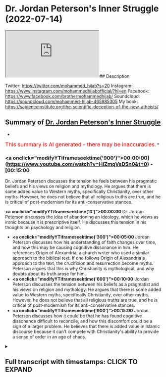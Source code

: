# Dr. Jordan Peterson's Inner Struggle (2022-07-14)

<iframe loading='lazy' src='https://www.youtube.com/embed/HiZmqVsD5n0'></iframe>## Description

Twitter: https://twitter.com/mohammed_hijab?s=20
Instagram: https://www.instagram.com/mohammedhijabofficial/?hl=en
Facebook: https://www.facebook.com/brothermohammedhijab/
Soundcloud: https://soundcloud.com/mohammed-hijab-465985305
My book: https://sapienceinstitute.org/the-scientific-deception-of-the-new-atheists/

## Summary of [Dr. Jordan Peterson's Inner Struggle](https://www.youtube.com/watch?v=HiZmqVsD5n0)


*

<span style="color:red; font-size:125%">This summary is AI generated - there may be inaccuracies</span>. [](/)*

### <a onclick=\"modifyYTiframeseektime('900')\">00:00:00](https://www.youtube.com/watch?v=HiZmqVsD5n0&t=0) - [00:15:00</a>

Dr. Jordan Peterson discusses the tension he feels between his pragmatic beliefs and his views on religion and mythology. He argues that there is some added value to Western myths, specifically Christianity, over other myths. However, he does not believe that all religious truths are true, and he is critical of post-modernism for its anti-conservative stances.

**<a onclick=\"modifyYTiframeseektime('0')\">00:00:00</a>**  Dr. Jordan Peterson discusses the idea of abandoning an ideology, which he views as ironic because it is prescriptive itself. He discusses this tension in his thoughts on psychology and religion.
* **<a onclick=\"modifyYTiframeseektime('300')\">00:05:00</a>** Jordan Peterson discusses how his understanding of faith changes over time, and how this may be causing cognitive dissonance in him. He references Origin of Alexandria, a church writer who used a similar approach to the biblical text. If one follows Origin of Alexandria's approach to the text, the crucifixion and resurrection become myths. Peterson argues that this is why Christianity is mythological, and why doubts about its truth arose for him.
* **<a onclick=\"modifyYTiframeseektime('600')\">00:10:00</a>** Jordan Peterson discusses the tension between his beliefs as a pragmatist and his views on religion and mythology. He argues that there is some added value to Western myths, specifically Christianity, over other myths. However, he does not believe that all religious truths are true, and he is critical of post-modernism for its anti-conservative stances.
* **<a onclick=\"modifyYTiframeseektime('900')\">00:15:00</a>** Jordan Peterson discusses how it could be that he has found cognitive dissonance difficult to reconcile, and how this discomfort could be a sign of a larger problem. He believes that there is added value in Islamic discourse because it can't compete with Christianity's ability to provide a sense of order in an age of chaos.

<details><summary><h2>Full transcript with timestamps: CLICK TO EXPAND</h2></summary>

<a onclick="modifyYTiframeseektime('0)')">0:00:00 depends on what is it it's interesting<\/a>
<a onclick="modifyYTiframeseektime('1)')">0:00:01 to see people need uh kind of structure<\/a>
<a onclick="modifyYTiframeseektime('3)')">0:00:03 and guidance and stuff yeah is that what<\/a>
<a onclick="modifyYTiframeseektime('5)')">0:00:05 his main kind of message is about<\/a>
<a onclick="modifyYTiframeseektime('8)')">0:00:08 yeah i mean that's what his books are<\/a>
<a onclick="modifyYTiframeseektime('9)')">0:00:09 about 12 rules and 12 more rules<\/a>
<a onclick="modifyYTiframeseektime('12)')">0:00:12 it's all about rules for life that's<\/a>
<a onclick="modifyYTiframeseektime('14)')">0:00:14 what they are uh how to and the things<\/a>
<a onclick="modifyYTiframeseektime('17)')">0:00:17 that he mentions almost all of them<\/a>
<a onclick="modifyYTiframeseektime('19)')">0:00:19 in the first book uh are okay with islam<\/a>
<a onclick="modifyYTiframeseektime('22)')">0:00:22 in the second book there's a couple of<\/a>
<a onclick="modifyYTiframeseektime('24)')">0:00:24 things that he's like abandoned ideology<\/a>
<a onclick="modifyYTiframeseektime('26)')">0:00:26 which<\/a>
<a onclick="modifyYTiframeseektime('27)')">0:00:27 like is to be frank ridiculous because<\/a>
<a onclick="modifyYTiframeseektime('31)')">0:00:31 what do you mean by ideas um ideologies<\/a>
<a onclick="modifyYTiframeseektime('34)')">0:00:34 is it a system of like set of ideas or<\/a>
<a onclick="modifyYTiframeseektime('36)')">0:00:36 what is it we're talking about<\/a>
<a onclick="modifyYTiframeseektime('38)')">0:00:38 and obviously you you know you can argue<\/a>
<a onclick="modifyYTiframeseektime('40)')">0:00:40 that there's nothing<\/a>
<a onclick="modifyYTiframeseektime('42)')">0:00:42 that does not have<\/a>
<a onclick="modifyYTiframeseektime('43)')">0:00:43 an ideology everything is driven by some<\/a>
<a onclick="modifyYTiframeseektime('46)')">0:00:46 sort of lens that you're looking at the<\/a>
<a onclick="modifyYTiframeseektime('47)')">0:00:47 world through<\/a>
<a onclick="modifyYTiframeseektime('49)')">0:00:49 so for him to write abandon ideology<\/a>
<a onclick="modifyYTiframeseektime('53)')">0:00:53 but in actually other places he talks<\/a>
<a onclick="modifyYTiframeseektime('55)')">0:00:55 about individualism<\/a>
<a onclick="modifyYTiframeseektime('57)')">0:00:57 and he speaks about individualism<\/a>
<a onclick="modifyYTiframeseektime('59)')">0:00:59 uh you know in a positive sense<\/a>
<a onclick="modifyYTiframeseektime('61)')">0:01:01 you know<\/a>
<a onclick="modifyYTiframeseektime('65)')">0:01:05 because that's an ideology i mean<\/a>
<a onclick="modifyYTiframeseektime('67)')">0:01:07 individualism i'm not saying that he i<\/a>
<a onclick="modifyYTiframeseektime('68)')">0:01:08 mean the thing is you can't really put<\/a>
<a onclick="modifyYTiframeseektime('70)')">0:01:10 him in a box peterson it would be wrong<\/a>
<a onclick="modifyYTiframeseektime('72)')">0:01:12 to say that he's a individual he's an<\/a>
<a onclick="modifyYTiframeseektime('74)')">0:01:14 individualist<\/a>
<a onclick="modifyYTiframeseektime('76)')">0:01:16 just like it would probably be wrong<\/a>
<a onclick="modifyYTiframeseektime('77)')">0:01:17 some people call him a classical liberal<\/a>
<a onclick="modifyYTiframeseektime('78)')">0:01:18 liberal<\/a>
<a onclick="modifyYTiframeseektime('80)')">0:01:20 there's truth in that that he obviously<\/a>
<a onclick="modifyYTiframeseektime('82)')">0:01:22 believes in aspects of the liberal<\/a>
<a onclick="modifyYTiframeseektime('83)')">0:01:23 tradition aspects of individualism<\/a>
<a onclick="modifyYTiframeseektime('88)')">0:01:28 however you know um<\/a>
<a onclick="modifyYTiframeseektime('91)')">0:01:31 he's not easily put into a box because<\/a>
<a onclick="modifyYTiframeseektime('93)')">0:01:33 if you look at his latest book<\/a>
<a onclick="modifyYTiframeseektime('95)')">0:01:35 he talks a lot about institutions<\/a>
<a onclick="modifyYTiframeseektime('98)')">0:01:38 um i think one of his rules was<\/a>
<a onclick="modifyYTiframeseektime('100)')">0:01:40 something to do with preserving<\/a>
<a onclick="modifyYTiframeseektime('101)')">0:01:41 institutions and following them so<\/a>
<a onclick="modifyYTiframeseektime('103)')">0:01:43 that's more of a collectivist disc a<\/a>
<a onclick="modifyYTiframeseektime('105)')">0:01:45 communitarian you could say not<\/a>
<a onclick="modifyYTiframeseektime('106)')">0:01:46 collectives but i'll say communitarian<\/a>
<a onclick="modifyYTiframeseektime('108)')">0:01:48 discourse so from that perspective<\/a>
<a onclick="modifyYTiframeseektime('111)')">0:01:51 you know i mean liberals aren't<\/a>
<a onclick="modifyYTiframeseektime('112)')">0:01:52 traditionally anti-communication<\/a>
<a onclick="modifyYTiframeseektime('115)')">0:01:55 institutions no no i'm with you<\/a>
<a onclick="modifyYTiframeseektime('117)')">0:01:57 but what i'm saying is you know it's<\/a>
<a onclick="modifyYTiframeseektime('120)')">0:02:00 difficult to put them in that kind of<\/a>
<a onclick="modifyYTiframeseektime('121)')">0:02:01 easy box but what i will say is<\/a>
<a onclick="modifyYTiframeseektime('124)')">0:02:04 that um<\/a>
<a onclick="modifyYTiframeseektime('125)')">0:02:05 saying abandon ideology<\/a>
<a onclick="modifyYTiframeseektime('127)')">0:02:07 is almost an untenable venture from the<\/a>
<a onclick="modifyYTiframeseektime('130)')">0:02:10 i mean probably there's probably some<\/a>
<a onclick="modifyYTiframeseektime('132)')">0:02:12 specific meaning he must<\/a>
<a onclick="modifyYTiframeseektime('135)')">0:02:15 he meant it in that way he definitely<\/a>
<a onclick="modifyYTiframeseektime('137)')">0:02:17 meant it in that way<\/a>
<a onclick="modifyYTiframeseektime('139)')">0:02:19 which is about an ideology even my own<\/a>
<a onclick="modifyYTiframeseektime('143)')">0:02:23 yeah i mean abandoned i think about it<\/a>
<a onclick="modifyYTiframeseektime('145)')">0:02:25 it's ironic because it's prescriptive<\/a>
<a onclick="modifyYTiframeseektime('147)')">0:02:27 itself<\/a>
<a onclick="modifyYTiframeseektime('148)')">0:02:28 and ideologies are more normative<\/a>
<a onclick="modifyYTiframeseektime('151)')">0:02:31 um<\/a>
<a onclick="modifyYTiframeseektime('152)')">0:02:32 and prescriptive so if you say abandon<\/a>
<a onclick="modifyYTiframeseektime('154)')">0:02:34 ideology<\/a>
<a onclick="modifyYTiframeseektime('156)')">0:02:36 the irony in it is that well that could<\/a>
<a onclick="modifyYTiframeseektime('158)')">0:02:38 be an ideological statement<\/a>
<a onclick="modifyYTiframeseektime('161)')">0:02:41 the statement itself is ideological what<\/a>
<a onclick="modifyYTiframeseektime('162)')">0:02:42 do you think his detractors and uh kind<\/a>
<a onclick="modifyYTiframeseektime('165)')">0:02:45 of dislike about<\/a>
<a onclick="modifyYTiframeseektime('167)')">0:02:47 him and did you have any backlash from<\/a>
<a onclick="modifyYTiframeseektime('169)')">0:02:49 your discussion with him i'm sure some i<\/a>
<a onclick="modifyYTiframeseektime('171)')">0:02:51 mean he has different detractors<\/a>
<a onclick="modifyYTiframeseektime('173)')">0:02:53 not everyone that disagrees with him is<\/a>
<a onclick="modifyYTiframeseektime('175)')">0:02:55 wrong i mean like i said these kind of<\/a>
<a onclick="modifyYTiframeseektime('178)')">0:02:58 things that we're just talking about<\/a>
<a onclick="modifyYTiframeseektime('178)')">0:02:58 here there's some if you look at his<\/a>
<a onclick="modifyYTiframeseektime('180)')">0:03:00 philosophical<\/a>
<a onclick="modifyYTiframeseektime('181)')">0:03:01 thoughts and you know ideas some of them<\/a>
<a onclick="modifyYTiframeseektime('184)')">0:03:04 are really malfunc you know<\/a>
<a onclick="modifyYTiframeseektime('186)')">0:03:06 dysfunctional<\/a>
<a onclick="modifyYTiframeseektime('187)')">0:03:07 they don't they don't work together<\/a>
<a onclick="modifyYTiframeseektime('189)')">0:03:09 for example his pragmatism on the one<\/a>
<a onclick="modifyYTiframeseektime('191)')">0:03:11 hand<\/a>
<a onclick="modifyYTiframeseektime('193)')">0:03:13 i don't want to get into it's very long<\/a>
<a onclick="modifyYTiframeseektime('194)')">0:03:14 story but he has<\/a>
<a onclick="modifyYTiframeseektime('196)')">0:03:16 ideas which don't he's a pragmatist on<\/a>
<a onclick="modifyYTiframeseektime('199)')">0:03:19 the one hand<\/a>
<a onclick="modifyYTiframeseektime('201)')">0:03:21 but on the other on the other pragmatism<\/a>
<a onclick="modifyYTiframeseektime('203)')">0:03:23 is basically saying that truth with a<\/a>
<a onclick="modifyYTiframeseektime('204)')">0:03:24 capital t<\/a>
<a onclick="modifyYTiframeseektime('206)')">0:03:26 is not<\/a>
<a onclick="modifyYTiframeseektime('207)')">0:03:27 doesn't exist out there in the real<\/a>
<a onclick="modifyYTiframeseektime('208)')">0:03:28 world in the corresponding stereotype<\/a>
<a onclick="modifyYTiframeseektime('210)')">0:03:30 way<\/a>
<a onclick="modifyYTiframeseektime('211)')">0:03:31 but on the other hand if you look at his<\/a>
<a onclick="modifyYTiframeseektime('213)')">0:03:33 books<\/a>
<a onclick="modifyYTiframeseektime('214)')">0:03:34 and<\/a>
<a onclick="modifyYTiframeseektime('215)')">0:03:35 um how he expresses psychological<\/a>
<a onclick="modifyYTiframeseektime('217)')">0:03:37 discussion<\/a>
<a onclick="modifyYTiframeseektime('219)')">0:03:39 he'll<\/a>
<a onclick="modifyYTiframeseektime('221)')">0:03:41 critique a theory<\/a>
<a onclick="modifyYTiframeseektime('223)')">0:03:43 based on its lack of evidence<\/a>
<a onclick="modifyYTiframeseektime('225)')">0:03:45 but that that presupposes a<\/a>
<a onclick="modifyYTiframeseektime('226)')">0:03:46 correspondence theory of<\/a>
<a onclick="modifyYTiframeseektime('228)')">0:03:48 um<\/a>
<a onclick="modifyYTiframeseektime('231)')">0:03:51 there is some kind of outside outside<\/a>
<a onclick="modifyYTiframeseektime('233)')">0:03:53 correspondence theory of um epistemology<\/a>
<a onclick="modifyYTiframeseektime('235)')">0:03:55 right<\/a>
<a onclick="modifyYTiframeseektime('236)')">0:03:56 so here's epistemology's pragmatism when<\/a>
<a onclick="modifyYTiframeseektime('238)')">0:03:58 he talks about religion but for all<\/a>
<a onclick="modifyYTiframeseektime('240)')">0:04:00 intents and purposes although he doesn't<\/a>
<a onclick="modifyYTiframeseektime('242)')">0:04:02 spell out in this way his correspondence<\/a>
<a onclick="modifyYTiframeseektime('244)')">0:04:04 when he's doing his psychology so there<\/a>
<a onclick="modifyYTiframeseektime('247)')">0:04:07 is there is a tension there<\/a>
<a onclick="modifyYTiframeseektime('249)')">0:04:09 and i don't think he's got it all mapped<\/a>
<a onclick="modifyYTiframeseektime('251)')">0:04:11 out in fact there was one particular<\/a>
<a onclick="modifyYTiframeseektime('253)')">0:04:13 discussion with sam harris that he had<\/a>
<a onclick="modifyYTiframeseektime('254)')">0:04:14 not the three or four major ones that he<\/a>
<a onclick="modifyYTiframeseektime('256)')">0:04:16 had because i watched all these things<\/a>
<a onclick="modifyYTiframeseektime('258)')">0:04:18 and there was one particular one<\/a>
<a onclick="modifyYTiframeseektime('261)')">0:04:21 where he was actually speaking about um<\/a>
<a onclick="modifyYTiframeseektime('264)')">0:04:24 sam harris actually brought this up to<\/a>
<a onclick="modifyYTiframeseektime('266)')">0:04:26 him<\/a>
<a onclick="modifyYTiframeseektime('266)')">0:04:26 he said to him you know you you're he i<\/a>
<a onclick="modifyYTiframeseektime('270)')">0:04:30 want to try and remember exactly the<\/a>
<a onclick="modifyYTiframeseektime('271)')">0:04:31 words that he used<\/a>
<a onclick="modifyYTiframeseektime('273)')">0:04:33 he said you can believe in what you<\/a>
<a onclick="modifyYTiframeseektime('276)')">0:04:36 believe in<\/a>
<a onclick="modifyYTiframeseektime('277)')">0:04:37 but it will be at your peril<\/a>
<a onclick="modifyYTiframeseektime('280)')">0:04:40 and then jordan peterson responded and<\/a>
<a onclick="modifyYTiframeseektime('282)')">0:04:42 this is by the way it's not even a phys<\/a>
<a onclick="modifyYTiframeseektime('283)')">0:04:43 there's no video of this it's all audio<\/a>
<a onclick="modifyYTiframeseektime('285)')">0:04:45 it's a podcast on sam harrison<\/a>
<a onclick="modifyYTiframeseektime('287)')">0:04:47 and and then jordan peterson responds to<\/a>
<a onclick="modifyYTiframeseektime('289)')">0:04:49 it and he says it has been at my peril<\/a>
<a onclick="modifyYTiframeseektime('291)')">0:04:51 it's very interesting one of the most<\/a>
<a onclick="modifyYTiframeseektime('292)')">0:04:52 telling things i've ever seen or heard<\/a>
<a onclick="modifyYTiframeseektime('294)')">0:04:54 from jordan peterson because he's<\/a>
<a onclick="modifyYTiframeseektime('296)')">0:04:56 admitting a toil<\/a>
<a onclick="modifyYTiframeseektime('298)')">0:04:58 situation where he's in a toil<\/a>
<a onclick="modifyYTiframeseektime('301)')">0:05:01 because he doesn't have his epistemology<\/a>
<a onclick="modifyYTiframeseektime('303)')">0:05:03 worked out<\/a>
<a onclick="modifyYTiframeseektime('304)')">0:05:04 and you can see that he works in this<\/a>
<a onclick="modifyYTiframeseektime('307)')">0:05:07 way where for example he approaches<\/a>
<a onclick="modifyYTiframeseektime('308)')">0:05:08 religion in a certain manner<\/a>
<a onclick="modifyYTiframeseektime('311)')">0:05:11 where he wants truth to be malleable<\/a>
<a onclick="modifyYTiframeseektime('313)')">0:05:13 and flexible<\/a>
<a onclick="modifyYTiframeseektime('315)')">0:05:15 but then once again in his practice he's<\/a>
<a onclick="modifyYTiframeseektime('318)')">0:05:18 not like that you know and talk about<\/a>
<a onclick="modifyYTiframeseektime('319)')">0:05:19 psychology he's not like that<\/a>
<a onclick="modifyYTiframeseektime('321)')">0:05:21 and i think this is causing him some<\/a>
<a onclick="modifyYTiframeseektime('323)')">0:05:23 level of cognitive dissonance<\/a>
<a onclick="modifyYTiframeseektime('325)')">0:05:25 there is there is a problem here in the<\/a>
<a onclick="modifyYTiframeseektime('327)')">0:05:27 way in which he conceptualizes faith i<\/a>
<a onclick="modifyYTiframeseektime('330)')">0:05:30 remember you saying that yeah<\/a>
<a onclick="modifyYTiframeseektime('332)')">0:05:32 yeah i did say that but i didn't spell<\/a>
<a onclick="modifyYTiframeseektime('333)')">0:05:33 it out and that's why you'll see that<\/a>
<a onclick="modifyYTiframeseektime('334)')">0:05:34 for example in his<\/a>
<a onclick="modifyYTiframeseektime('337)')">0:05:37 his genesis series which i watched<\/a>
<a onclick="modifyYTiframeseektime('338)')">0:05:38 actually you know his biblical series<\/a>
<a onclick="modifyYTiframeseektime('340)')">0:05:40 and stuff because you know i was<\/a>
<a onclick="modifyYTiframeseektime('341)')">0:05:41 preparing i actually prepared<\/a>
<a onclick="modifyYTiframeseektime('344)')">0:05:44 i watched everything and in his biblical<\/a>
<a onclick="modifyYTiframeseektime('346)')">0:05:46 series<\/a>
<a onclick="modifyYTiframeseektime('347)')">0:05:47 you'll see that he's metaphorizing the<\/a>
<a onclick="modifyYTiframeseektime('349)')">0:05:49 text okay and at one point he actually<\/a>
<a onclick="modifyYTiframeseektime('351)')">0:05:51 does quote origin of alexandria<\/a>
<a onclick="modifyYTiframeseektime('354)')">0:05:54 what's that<\/a>
<a onclick="modifyYTiframeseektime('355)')">0:05:55 origin of alexandria is was an<\/a>
<a onclick="modifyYTiframeseektime('357)')">0:05:57 ecclesiastical church writer one of the<\/a>
<a onclick="modifyYTiframeseektime('360)')">0:06:00 most voluminous of his kind in the first<\/a>
<a onclick="modifyYTiframeseektime('363)')">0:06:03 300 years of christianity i think he<\/a>
<a onclick="modifyYTiframeseektime('364)')">0:06:04 died 250 after the disappearance of<\/a>
<a onclick="modifyYTiframeseektime('367)')">0:06:07 jesus<\/a>
<a onclick="modifyYTiframeseektime('368)')">0:06:08 and he was a representative of the<\/a>
<a onclick="modifyYTiframeseektime('370)')">0:06:10 alexandrian school<\/a>
<a onclick="modifyYTiframeseektime('372)')">0:06:12 uh of exeter jesus<\/a>
<a onclick="modifyYTiframeseektime('374)')">0:06:14 and this school was um known for<\/a>
<a onclick="modifyYTiframeseektime('376)')">0:06:16 spirit whether spiritualizing the text<\/a>
<a onclick="modifyYTiframeseektime('379)')">0:06:19 doing ta wheel basically you know jazz<\/a>
<a onclick="modifyYTiframeseektime('382)')">0:06:22 that the text is metaphoric<\/a>
<a onclick="modifyYTiframeseektime('386)')">0:06:26 and origin of alexander i did some work<\/a>
<a onclick="modifyYTiframeseektime('388)')">0:06:28 on him when i was um<\/a>
<a onclick="modifyYTiframeseektime('390)')">0:06:30 at the university of oxford actually i<\/a>
<a onclick="modifyYTiframeseektime('391)')">0:06:31 did one<\/a>
<a onclick="modifyYTiframeseektime('393)')">0:06:33 particular<\/a>
<a onclick="modifyYTiframeseektime('394)')">0:06:34 study<\/a>
<a onclick="modifyYTiframeseektime('395)')">0:06:35 on him<\/a>
<a onclick="modifyYTiframeseektime('396)')">0:06:36 and looking at how he compared to other<\/a>
<a onclick="modifyYTiframeseektime('398)')">0:06:38 church writers<\/a>
<a onclick="modifyYTiframeseektime('399)')">0:06:39 they conceive of<\/a>
<a onclick="modifyYTiframeseektime('401)')">0:06:41 the um<\/a>
<a onclick="modifyYTiframeseektime('402)')">0:06:42 the text yeah<\/a>
<a onclick="modifyYTiframeseektime('404)')">0:06:44 and basically<\/a>
<a onclick="modifyYTiframeseektime('406)')">0:06:46 the alexandria school was atypical it's<\/a>
<a onclick="modifyYTiframeseektime('409)')">0:06:49 aberrational compared to the other<\/a>
<a onclick="modifyYTiframeseektime('410)')">0:06:50 schools<\/a>
<a onclick="modifyYTiframeseektime('411)')">0:06:51 in exeter jesus<\/a>
<a onclick="modifyYTiframeseektime('413)')">0:06:53 in tafsir<\/a>
<a onclick="modifyYTiframeseektime('415)')">0:06:55 they're heretical<\/a>
<a onclick="modifyYTiframeseektime('416)')">0:06:56 well i mean<\/a>
<a onclick="modifyYTiframeseektime('418)')">0:06:58 there was something called the origin<\/a>
<a onclick="modifyYTiframeseektime('419)')">0:06:59 crisis<\/a>
<a onclick="modifyYTiframeseektime('420)')">0:07:00 so he was not made a saint in the<\/a>
<a onclick="modifyYTiframeseektime('422)')">0:07:02 catholic church or the orthodox church<\/a>
<a onclick="modifyYTiframeseektime('424)')">0:07:04 which is why he's referred to not as a<\/a>
<a onclick="modifyYTiframeseektime('426)')">0:07:06 church father but as an ecclesiastic<\/a>
<a onclick="modifyYTiframeseektime('427)')">0:07:07 church writer<\/a>
<a onclick="modifyYTiframeseektime('429)')">0:07:09 having said that<\/a>
<a onclick="modifyYTiframeseektime('431)')">0:07:11 that origin crisis happened by the way<\/a>
<a onclick="modifyYTiframeseektime('432)')">0:07:12 after his death everything somewhere in<\/a>
<a onclick="modifyYTiframeseektime('433)')">0:07:13 the fourth century<\/a>
<a onclick="modifyYTiframeseektime('435)')">0:07:15 but the point is<\/a>
<a onclick="modifyYTiframeseektime('437)')">0:07:17 that he quoted him peterson quoted<\/a>
<a onclick="modifyYTiframeseektime('439)')">0:07:19 origin of alexandria<\/a>
<a onclick="modifyYTiframeseektime('441)')">0:07:21 maybe in the third or fourth lecture on<\/a>
<a onclick="modifyYTiframeseektime('443)')">0:07:23 the topic because he was aware of the<\/a>
<a onclick="modifyYTiframeseektime('445)')">0:07:25 spiritualizing of impact<\/a>
<a onclick="modifyYTiframeseektime('447)')">0:07:27 or approach that origin of alexander has<\/a>
<a onclick="modifyYTiframeseektime('449)')">0:07:29 a text<\/a>
<a onclick="modifyYTiframeseektime('451)')">0:07:31 however<\/a>
<a onclick="modifyYTiframeseektime('453)')">0:07:33 i came across a particular um<\/a>
<a onclick="modifyYTiframeseektime('456)')">0:07:36 i came across a particular<\/a>
<a onclick="modifyYTiframeseektime('459)')">0:07:39 extract<\/a>
<a onclick="modifyYTiframeseektime('461)')">0:07:41 where origin of alexandria was having a<\/a>
<a onclick="modifyYTiframeseektime('463)')">0:07:43 discussion<\/a>
<a onclick="modifyYTiframeseektime('465)')">0:07:45 with an apologist<\/a>
<a onclick="modifyYTiframeseektime('467)')">0:07:47 who was a greek um<\/a>
<a onclick="modifyYTiframeseektime('469)')">0:07:49 someone who believed in platonism i<\/a>
<a onclick="modifyYTiframeseektime('470)')">0:07:50 think right you know platonist<\/a>
<a onclick="modifyYTiframeseektime('473)')">0:07:53 who wasn't that christian<\/a>
<a onclick="modifyYTiframeseektime('474)')">0:07:54 and<\/a>
<a onclick="modifyYTiframeseektime('475)')">0:07:55 he said to him his name was celsius<\/a>
<a onclick="modifyYTiframeseektime('479)')">0:07:59 c-l-s-u-s yeah<\/a>
<a onclick="modifyYTiframeseektime('481)')">0:08:01 and he said to him<\/a>
<a onclick="modifyYTiframeseektime('482)')">0:08:02 how could it be that you know i'm<\/a>
<a onclick="modifyYTiframeseektime('484)')">0:08:04 paraphrasing but how could it be that<\/a>
<a onclick="modifyYTiframeseektime('485)')">0:08:05 your god died on the cross basically<\/a>
<a onclick="modifyYTiframeseektime('487)')">0:08:07 okay<\/a>
<a onclick="modifyYTiframeseektime('488)')">0:08:08 yes<\/a>
<a onclick="modifyYTiframeseektime('489)')">0:08:09 and he said<\/a>
<a onclick="modifyYTiframeseektime('491)')">0:08:11 and then origin of alexander he said<\/a>
<a onclick="modifyYTiframeseektime('494)')">0:08:14 um<\/a>
<a onclick="modifyYTiframeseektime('496)')">0:08:16 he said the the events of the<\/a>
<a onclick="modifyYTiframeseektime('497)')">0:08:17 crucifixion not all of them must be read<\/a>
<a onclick="modifyYTiframeseektime('500)')">0:08:20 like literally and that some of it has<\/a>
<a onclick="modifyYTiframeseektime('502)')">0:08:22 to be spiritualized basically<\/a>
<a onclick="modifyYTiframeseektime('504)')">0:08:24 the point is that i'm making if you do<\/a>
<a onclick="modifyYTiframeseektime('507)')">0:08:27 spiritualize the text<\/a>
<a onclick="modifyYTiframeseektime('508)')">0:08:28 if you spiritualize the text meaning<\/a>
<a onclick="modifyYTiframeseektime('510)')">0:08:30 metaphorize it<\/a>
<a onclick="modifyYTiframeseektime('512)')">0:08:32 at the the rate and the frequency and<\/a>
<a onclick="modifyYTiframeseektime('513)')">0:08:33 the degree and using the same kind of<\/a>
<a onclick="modifyYTiframeseektime('515)')">0:08:35 feministic approach<\/a>
<a onclick="modifyYTiframeseektime('517)')">0:08:37 someone like the origin of alexandria<\/a>
<a onclick="modifyYTiframeseektime('519)')">0:08:39 was using in the early days because<\/a>
<a onclick="modifyYTiframeseektime('520)')">0:08:40 that's the only precedent they really<\/a>
<a onclick="modifyYTiframeseektime('521)')">0:08:41 have<\/a>
<a onclick="modifyYTiframeseektime('522)')">0:08:42 he had a teacher called philo who's a<\/a>
<a onclick="modifyYTiframeseektime('523)')">0:08:43 jew by the way<\/a>
<a onclick="modifyYTiframeseektime('525)')">0:08:45 but he had the same kind of approach<\/a>
<a onclick="modifyYTiframeseektime('527)')">0:08:47 standard approach to the biblical text<\/a>
<a onclick="modifyYTiframeseektime('529)')">0:08:49 but if you<\/a>
<a onclick="modifyYTiframeseektime('530)')">0:08:50 follow that<\/a>
<a onclick="modifyYTiframeseektime('532)')">0:08:52 line of reasoning<\/a>
<a onclick="modifyYTiframeseektime('533)')">0:08:53 then<\/a>
<a onclick="modifyYTiframeseektime('534)')">0:08:54 the crucifixion itself could be<\/a>
<a onclick="modifyYTiframeseektime('536)')">0:08:56 something which<\/a>
<a onclick="modifyYTiframeseektime('538)')">0:08:58 is called into questions<\/a>
<a onclick="modifyYTiframeseektime('539)')">0:08:59 the crucifixion itself<\/a>
<a onclick="modifyYTiframeseektime('542)')">0:09:02 which means christianity becomes a myth<\/a>
<a onclick="modifyYTiframeseektime('544)')">0:09:04 the entire religion of christianity<\/a>
<a onclick="modifyYTiframeseektime('545)')">0:09:05 becomes a myth the crucifixion the<\/a>
<a onclick="modifyYTiframeseektime('547)')">0:09:07 resurrection<\/a>
<a onclick="modifyYTiframeseektime('548)')">0:09:08 um the ascension all these doctrines<\/a>
<a onclick="modifyYTiframeseektime('551)')">0:09:11 that we have to the incarnation so why<\/a>
<a onclick="modifyYTiframeseektime('554)')">0:09:14 is that all not mythological<\/a>
<a onclick="modifyYTiframeseektime('556)')">0:09:16 um in fact what makes us think that one<\/a>
<a onclick="modifyYTiframeseektime('559)')">0:09:19 is mythological and the other one is not<\/a>
<a onclick="modifyYTiframeseektime('561)')">0:09:21 if these are all<\/a>
<a onclick="modifyYTiframeseektime('562)')">0:09:22 this is all etiology<\/a>
<a onclick="modifyYTiframeseektime('565)')">0:09:25 the idea of myth you know<\/a>
<a onclick="modifyYTiframeseektime('567)')">0:09:27 and then why do we discriminate<\/a>
<a onclick="modifyYTiframeseektime('570)')">0:09:30 in what we render as a myth and what we<\/a>
<a onclick="modifyYTiframeseektime('571)')">0:09:31 render is<\/a>
<a onclick="modifyYTiframeseektime('573)')">0:09:33 possible so<\/a>
<a onclick="modifyYTiframeseektime('574)')">0:09:34 i think that jordan p because he<\/a>
<a onclick="modifyYTiframeseektime('576)')">0:09:36 mentions this in maps of meaning<\/a>
<a onclick="modifyYTiframeseektime('578)')">0:09:38 the big beginning of one of his books he<\/a>
<a onclick="modifyYTiframeseektime('580)')">0:09:40 mentions<\/a>
<a onclick="modifyYTiframeseektime('581)')">0:09:41 that when he was a young man you know he<\/a>
<a onclick="modifyYTiframeseektime('583)')">0:09:43 he kind of like<\/a>
<a onclick="modifyYTiframeseektime('584)')">0:09:44 he he<\/a>
<a onclick="modifyYTiframeseektime('586)')">0:09:46 got doubts of christianity because of<\/a>
<a onclick="modifyYTiframeseektime('587)')">0:09:47 the biblical<\/a>
<a onclick="modifyYTiframeseektime('589)')">0:09:49 narrative of janice in particular<\/a>
<a onclick="modifyYTiframeseektime('591)')">0:09:51 and<\/a>
<a onclick="modifyYTiframeseektime('593)')">0:09:53 there's a reason for that the reason for<\/a>
<a onclick="modifyYTiframeseektime('595)')">0:09:55 that is because it's obviously<\/a>
<a onclick="modifyYTiframeseektime('597)')">0:09:57 not commensurate<\/a>
<a onclick="modifyYTiframeseektime('598)')">0:09:58 with the scientific method or anything<\/a>
<a onclick="modifyYTiframeseektime('600)')">0:10:00 scientific<\/a>
<a onclick="modifyYTiframeseektime('602)')">0:10:02 but<\/a>
<a onclick="modifyYTiframeseektime('603)')">0:10:03 what is completely away from it<\/a>
<a onclick="modifyYTiframeseektime('606)')">0:10:06 so this is i'm thinking to myself<\/a>
<a onclick="modifyYTiframeseektime('608)')">0:10:08 because he's a religious man in many<\/a>
<a onclick="modifyYTiframeseektime('609)')">0:10:09 ways right he doesn't say it and if he<\/a>
<a onclick="modifyYTiframeseektime('611)')">0:10:11 doesn't answer never answered once<\/a>
<a onclick="modifyYTiframeseektime('613)')">0:10:13 whether he believes in god in a yes or<\/a>
<a onclick="modifyYTiframeseektime('615)')">0:10:15 no fashion never<\/a>
<a onclick="modifyYTiframeseektime('617)')">0:10:17 he's<\/a>
<a onclick="modifyYTiframeseektime('618)')">0:10:18 the maximum he's ever said is<\/a>
<a onclick="modifyYTiframeseektime('620)')">0:10:20 i act as if i believe that's why i never<\/a>
<a onclick="modifyYTiframeseektime('622)')">0:10:22 asked him that question wouldn't have<\/a>
<a onclick="modifyYTiframeseektime('623)')">0:10:23 even engaged him because i know he<\/a>
<a onclick="modifyYTiframeseektime('624)')">0:10:24 doesn't want to answer that question you<\/a>
<a onclick="modifyYTiframeseektime('626)')">0:10:26 see<\/a>
<a onclick="modifyYTiframeseektime('627)')">0:10:27 but having said that<\/a>
<a onclick="modifyYTiframeseektime('629)')">0:10:29 that's his answer his answer is i act as<\/a>
<a onclick="modifyYTiframeseektime('631)')">0:10:31 if i believe him or as i act as if god<\/a>
<a onclick="modifyYTiframeseektime('633)')">0:10:33 exists<\/a>
<a onclick="modifyYTiframeseektime('635)')">0:10:35 but but despite that he's a religious<\/a>
<a onclick="modifyYTiframeseektime('637)')">0:10:37 man<\/a>
<a onclick="modifyYTiframeseektime('638)')">0:10:38 in the sense that he does obviously see<\/a>
<a onclick="modifyYTiframeseektime('640)')">0:10:40 there's a meaningfulness to the<\/a>
<a onclick="modifyYTiframeseektime('642)')">0:10:42 christian tradition in particular<\/a>
<a onclick="modifyYTiframeseektime('644)')">0:10:44 comparative to other traditions<\/a>
<a onclick="modifyYTiframeseektime('646)')">0:10:46 you see<\/a>
<a onclick="modifyYTiframeseektime('647)')">0:10:47 um so why is he not speaking about the<\/a>
<a onclick="modifyYTiframeseektime('649)')">0:10:49 vedas for example why is he not speaking<\/a>
<a onclick="modifyYTiframeseektime('650)')">0:10:50 about hercules and zeus<\/a>
<a onclick="modifyYTiframeseektime('652)')">0:10:52 that why are these sets of myths western<\/a>
<a onclick="modifyYTiframeseektime('654)')">0:10:54 myths better than these other sets of<\/a>
<a onclick="modifyYTiframeseektime('657)')">0:10:57 myths because that's his<\/a>
<a onclick="modifyYTiframeseektime('659)')">0:10:59 background there must be there must be<\/a>
<a onclick="modifyYTiframeseektime('661)')">0:11:01 something about these myths which make<\/a>
<a onclick="modifyYTiframeseektime('663)')">0:11:03 there must be a truth about these myths<\/a>
<a onclick="modifyYTiframeseektime('665)')">0:11:05 which make the<\/a>
<a onclick="modifyYTiframeseektime('666)')">0:11:06 the these other sets of myth less<\/a>
<a onclick="modifyYTiframeseektime('669)')">0:11:09 truthful or not as valuable or not as<\/a>
<a onclick="modifyYTiframeseektime('672)')">0:11:12 worthy of being executed<\/a>
<a onclick="modifyYTiframeseektime('674)')">0:11:14 or studied<\/a>
<a onclick="modifyYTiframeseektime('676)')">0:11:16 that's the assumption here why of why<\/a>
<a onclick="modifyYTiframeseektime('678)')">0:11:18 you spend x amount of time speaking<\/a>
<a onclick="modifyYTiframeseektime('680)')">0:11:20 about the bible comparative to for<\/a>
<a onclick="modifyYTiframeseektime('682)')">0:11:22 example the bhagavad gita that could be<\/a>
<a onclick="modifyYTiframeseektime('683)')">0:11:23 just that's his<\/a>
<a onclick="modifyYTiframeseektime('685)')">0:11:25 this is a western<\/a>
<a onclick="modifyYTiframeseektime('687)')">0:11:27 yeah well so is hercules and so zeus<\/a>
<a onclick="modifyYTiframeseektime('688)')">0:11:28 right that's western as well right<\/a>
<a onclick="modifyYTiframeseektime('690)')">0:11:30 mithraism that's western uh<\/a>
<a onclick="modifyYTiframeseektime('692)')">0:11:32 that's how it's projected now back<\/a>
<a onclick="modifyYTiframeseektime('693)')">0:11:33 projected it's claimed yep but the point<\/a>
<a onclick="modifyYTiframeseektime('696)')">0:11:36 is these are myths that he's chosen<\/a>
<a onclick="modifyYTiframeseektime('698)')">0:11:38 you know aside from other myths<\/a>
<a onclick="modifyYTiframeseektime('700)')">0:11:40 and other western myths like that right<\/a>
<a onclick="modifyYTiframeseektime('703)')">0:11:43 having said all and by the way sorry to<\/a>
<a onclick="modifyYTiframeseektime('705)')">0:11:45 say christianity is not a worse than<\/a>
<a onclick="modifyYTiframeseektime('706)')">0:11:46 religion it's such a western<\/a>
<a onclick="modifyYTiframeseektime('707)')">0:11:47 christianity yeah but christianity<\/a>
<a onclick="modifyYTiframeseektime('709)')">0:11:49 started off in the middle east if you<\/a>
<a onclick="modifyYTiframeseektime('710)')">0:11:50 wanted something cleanly western then<\/a>
<a onclick="modifyYTiframeseektime('713)')">0:11:53 the ancient greek tradition is more no<\/a>
<a onclick="modifyYTiframeseektime('715)')">0:11:55 it is because you know jesus christ was<\/a>
<a onclick="modifyYTiframeseektime('717)')">0:11:57 a middle eastern man right they worship<\/a>
<a onclick="modifyYTiframeseektime('720)')">0:12:00 at middle eastern man so<\/a>
<a onclick="modifyYTiframeseektime('721)')">0:12:01 let's not lose sight of where<\/a>
<a onclick="modifyYTiframeseektime('723)')">0:12:03 christianity actually side which is in<\/a>
<a onclick="modifyYTiframeseektime('724)')">0:12:04 the middle east in jerusalem in these<\/a>
<a onclick="modifyYTiframeseektime('726)')">0:12:06 places bethlehem<\/a>
<a onclick="modifyYTiframeseektime('728)')">0:12:08 anyway<\/a>
<a onclick="modifyYTiframeseektime('729)')">0:12:09 the point is is<\/a>
<a onclick="modifyYTiframeseektime('732)')">0:12:12 why these myths are not others<\/a>
<a onclick="modifyYTiframeseektime('735)')">0:12:15 for whatever reason yeah there must be<\/a>
<a onclick="modifyYTiframeseektime('737)')">0:12:17 some added value of these myths and not<\/a>
<a onclick="modifyYTiframeseektime('738)')">0:12:18 other myths<\/a>
<a onclick="modifyYTiframeseektime('740)')">0:12:20 but then<\/a>
<a onclick="modifyYTiframeseektime('742)')">0:12:22 the question is<\/a>
<a onclick="modifyYTiframeseektime('743)')">0:12:23 are we how are we going to execute the<\/a>
<a onclick="modifyYTiframeseektime('745)')">0:12:25 bible if we execute it all as<\/a>
<a onclick="modifyYTiframeseektime('747)')">0:12:27 mythological<\/a>
<a onclick="modifyYTiframeseektime('749)')">0:12:29 then it's fallen sensible it's not true<\/a>
<a onclick="modifyYTiframeseektime('751)')">0:12:31 but remember he's a pragmatist<\/a>
<a onclick="modifyYTiframeseektime('753)')">0:12:33 and there's a reason this is that<\/a>
<a onclick="modifyYTiframeseektime('756)')">0:12:36 i don't want to<\/a>
<a onclick="modifyYTiframeseektime('760)')">0:12:40 but if you're a pragmatist then you<\/a>
<a onclick="modifyYTiframeseektime('762)')">0:12:42 accept different kinds of truth<\/a>
<a onclick="modifyYTiframeseektime('765)')">0:12:45 but if you accept different kinds of so<\/a>
<a onclick="modifyYTiframeseektime('767)')">0:12:47 you're you're able to accept the<\/a>
<a onclick="modifyYTiframeseektime('768)')">0:12:48 religious truth as a separate<\/a>
<a onclick="modifyYTiframeseektime('770)')">0:12:50 sub-stratum of different kinds of truth<\/a>
<a onclick="modifyYTiframeseektime('774)')">0:12:54 but he's a pragmatist when it comes to<\/a>
<a onclick="modifyYTiframeseektime('776)')">0:12:56 this as i've mentioned but clearly not<\/a>
<a onclick="modifyYTiframeseektime('778)')">0:12:58 when it comes to even speaking about<\/a>
<a onclick="modifyYTiframeseektime('780)')">0:13:00 language itself<\/a>
<a onclick="modifyYTiframeseektime('781)')">0:13:01 he speaks about language in<\/a>
<a onclick="modifyYTiframeseektime('783)')">0:13:03 correspondence terms he speaks about and<\/a>
<a onclick="modifyYTiframeseektime('785)')">0:13:05 he's very and he seems to be very anti<\/a>
<a onclick="modifyYTiframeseektime('788)')">0:13:08 deconstructulism and<\/a>
<a onclick="modifyYTiframeseektime('790)')">0:13:10 that that<\/a>
<a onclick="modifyYTiframeseektime('791)')">0:13:11 some argue posit<\/a>
<a onclick="modifyYTiframeseektime('794)')">0:13:14 you know uh uh uh argue against<\/a>
<a onclick="modifyYTiframeseektime('796)')">0:13:16 magmatism okay let me put this closer to<\/a>
<a onclick="modifyYTiframeseektime('799)')">0:13:19 mind right<\/a>
<a onclick="modifyYTiframeseektime('800)')">0:13:20 pragmatism neopragmatism people like<\/a>
<a onclick="modifyYTiframeseektime('803)')">0:13:23 richard rorty<\/a>
<a onclick="modifyYTiframeseektime('804)')">0:13:24 who are the foremost proponents of it<\/a>
<a onclick="modifyYTiframeseektime('808)')">0:13:28 are the neo-pragmatists of today people<\/a>
<a onclick="modifyYTiframeseektime('810)')">0:13:30 like susan hack has written a critical<\/a>
<a onclick="modifyYTiframeseektime('811)')">0:13:31 inquiry um she's a neopragmatist<\/a>
<a onclick="modifyYTiframeseektime('814)')">0:13:34 historically there was a group of people<\/a>
<a onclick="modifyYTiframeseektime('816)')">0:13:36 called the american pragmatists<\/a>
<a onclick="modifyYTiframeseektime('818)')">0:13:38 in the early 20th century they kind of<\/a>
<a onclick="modifyYTiframeseektime('820)')">0:13:40 started off if you like the mother of<\/a>
<a onclick="modifyYTiframeseektime('822)')">0:13:42 the the school of law<\/a>
<a onclick="modifyYTiframeseektime('824)')">0:13:44 uh but so pragmatism is like that now if<\/a>
<a onclick="modifyYTiframeseektime('828)')">0:13:48 you're a pragmatist you don't believe in<\/a>
<a onclick="modifyYTiframeseektime('829)')">0:13:49 a truth that is out there okay richard<\/a>
<a onclick="modifyYTiframeseektime('832)')">0:13:52 roti who is one of the most the foremost<\/a>
<a onclick="modifyYTiframeseektime('835)')">0:13:55 pragmatists of today<\/a>
<a onclick="modifyYTiframeseektime('837)')">0:13:57 was also a post-modernist<\/a>
<a onclick="modifyYTiframeseektime('840)')">0:14:00 just to put this in perspective because<\/a>
<a onclick="modifyYTiframeseektime('841)')">0:14:01 they they<\/a>
<a onclick="modifyYTiframeseektime('842)')">0:14:02 tend to go yeah no he he's a foremost<\/a>
<a onclick="modifyYTiframeseektime('845)')">0:14:05 postmodernist and he's a foremost<\/a>
<a onclick="modifyYTiframeseektime('847)')">0:14:07 pragmatist can you see the tension here<\/a>
<a onclick="modifyYTiframeseektime('849)')">0:14:09 richard sorry<\/a>
<a onclick="modifyYTiframeseektime('851)')">0:14:11 jordan peterson in other places of his<\/a>
<a onclick="modifyYTiframeseektime('852)')">0:14:12 book he attacks post-modernism<\/a>
<a onclick="modifyYTiframeseektime('856)')">0:14:16 because post-modernism<\/a>
<a onclick="modifyYTiframeseektime('858)')">0:14:18 clearly is is against<\/a>
<a onclick="modifyYTiframeseektime('860)')">0:14:20 kind of the neocons<\/a>
<a onclick="modifyYTiframeseektime('862)')">0:14:22 like conservative values which he<\/a>
<a onclick="modifyYTiframeseektime('864)')">0:14:24 espouses in other places<\/a>
<a onclick="modifyYTiframeseektime('866)')">0:14:26 he doesn't call it that and once again<\/a>
<a onclick="modifyYTiframeseektime('867)')">0:14:27 it wouldn't be right to call him a<\/a>
<a onclick="modifyYTiframeseektime('868)')">0:14:28 conservative all these caveats in place<\/a>
<a onclick="modifyYTiframeseektime('871)')">0:14:31 yet<\/a>
<a onclick="modifyYTiframeseektime('871)')">0:14:31 he's clearly against post-modernism<\/a>
<a onclick="modifyYTiframeseektime('873)')">0:14:33 clearly<\/a>
<a onclick="modifyYTiframeseektime('874)')">0:14:34 and he's clearly against nihilism but<\/a>
<a onclick="modifyYTiframeseektime('877)')">0:14:37 his pragmatist views are actually so<\/a>
<a onclick="modifyYTiframeseektime('879)')">0:14:39 commensurate with those things<\/a>
<a onclick="modifyYTiframeseektime('881)')">0:14:41 that it's<\/a>
<a onclick="modifyYTiframeseektime('882)')">0:14:42 almost inconceivable to try and<\/a>
<a onclick="modifyYTiframeseektime('883)')">0:14:43 differentiate the difference like you<\/a>
<a onclick="modifyYTiframeseektime('885)')">0:14:45 said he's holding two yes so so so i<\/a>
<a onclick="modifyYTiframeseektime('888)')">0:14:48 actually think<\/a>
<a onclick="modifyYTiframeseektime('889)')">0:14:49 that richard dawkins another must think<\/a>
<a onclick="modifyYTiframeseektime('891)')">0:14:51 about whether or not<\/a>
<a onclick="modifyYTiframeseektime('893)')">0:14:53 they are cognitively dissonant because<\/a>
<a onclick="modifyYTiframeseektime('896)')">0:14:56 on the one hand you said richard dawkins<\/a>
<a onclick="modifyYTiframeseektime('898)')">0:14:58 did i say jordan peterson<\/a>
<a onclick="modifyYTiframeseektime('901)')">0:15:01 um jordan peterson<\/a>
<a onclick="modifyYTiframeseektime('904)')">0:15:04 could be because when he said that time<\/a>
<a onclick="modifyYTiframeseektime('906)')">0:15:06 when he was speaking to sam harris when<\/a>
<a onclick="modifyYTiframeseektime('908)')">0:15:08 samhara said to him it will be at your<\/a>
<a onclick="modifyYTiframeseektime('910)')">0:15:10 peril<\/a>
<a onclick="modifyYTiframeseektime('911)')">0:15:11 and he said it has been at my peril what<\/a>
<a onclick="modifyYTiframeseektime('914)')">0:15:14 does it mean when he said in the first<\/a>
<a onclick="modifyYTiframeseektime('916)')">0:15:16 person it has been<\/a>
<a onclick="modifyYTiframeseektime('918)')">0:15:18 at my peril<\/a>
<a onclick="modifyYTiframeseektime('921)')">0:15:21 that means to say that he's already<\/a>
<a onclick="modifyYTiframeseektime('923)')">0:15:23 found this stuff hard to conciliate<\/a>
<a onclick="modifyYTiframeseektime('926)')">0:15:26 and that is causing him<\/a>
<a onclick="modifyYTiframeseektime('928)')">0:15:28 discomfort which is a<\/a>
<a onclick="modifyYTiframeseektime('931)')">0:15:31 which is an exact definition practically<\/a>
<a onclick="modifyYTiframeseektime('933)')">0:15:33 of cognitive dissonance which is where<\/a>
<a onclick="modifyYTiframeseektime('934)')">0:15:34 you come in with the go rep<\/a>
<a onclick="modifyYTiframeseektime('937)')">0:15:37 which is where we come in as muslims and<\/a>
<a onclick="modifyYTiframeseektime('938)')">0:15:38 say there's a solution to this problem<\/a>
<a onclick="modifyYTiframeseektime('941)')">0:15:41 which is a firm anchorage one two three<\/a>
<a onclick="modifyYTiframeseektime('942)')">0:15:42 which i've already explained to him in<\/a>
<a onclick="modifyYTiframeseektime('944)')">0:15:44 the discussion but we have to first<\/a>
<a onclick="modifyYTiframeseektime('945)')">0:15:45 diagnose the issue a bit more<\/a>
<a onclick="modifyYTiframeseektime('947)')">0:15:47 uh<\/a>
<a onclick="modifyYTiframeseektime('948)')">0:15:48 you know and that's why i do think you<\/a>
<a onclick="modifyYTiframeseektime('951)')">0:15:51 know<\/a>
<a onclick="modifyYTiframeseektime('952)')">0:15:52 that there is added value in the islamic<\/a>
<a onclick="modifyYTiframeseektime('954)')">0:15:54 discourse<\/a>
<a onclick="modifyYTiframeseektime('956)')">0:15:56 which which christianity cannot it<\/a>
<a onclick="modifyYTiframeseektime('958)')">0:15:58 cannot actually compete with it so this<\/a>
<a onclick="modifyYTiframeseektime('960)')">0:16:00 has got to be we'll talk about him why<\/a>
<a onclick="modifyYTiframeseektime('962)')">0:16:02 people gravitate towards him because<\/a>
<a onclick="modifyYTiframeseektime('964)')">0:16:04 he's<\/a>
<a onclick="modifyYTiframeseektime('964)')">0:16:04 an anchor in the age of chaos and that's<\/a>
<a onclick="modifyYTiframeseektime('966)')">0:16:06 the truth in that he offers rules and<\/a>
<a onclick="modifyYTiframeseektime('968)')">0:16:08 organization and all these kind of<\/a>
<a onclick="modifyYTiframeseektime('969)')">0:16:09 self-control<\/a>
<a onclick="modifyYTiframeseektime('970)')">0:16:10 tactics<\/a>
<a onclick="modifyYTiframeseektime('971)')">0:16:11 that's all true and good<\/a>
<a onclick="modifyYTiframeseektime('974)')">0:16:14 but he hasn't yet sorted out his own<\/a>
<a onclick="modifyYTiframeseektime('975)')">0:16:15 epistemology yeah he himself is<\/a>
<a onclick="modifyYTiframeseektime('981)')">0:16:21 in peril according to his own discussion<\/a>
</details>